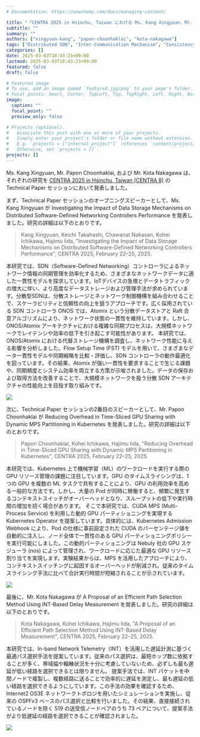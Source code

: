 ```yaml
---
# Documentation: https://wowchemy.com/docs/managing-content/

title: "「CENTRA 2025 in Hsinchu, Taiwan における Ms. Kang Xingyuan、Mr. Papon Choonhaklai、および Mr. Kota Nakagawa の研究発表」"
subtitle: ""
summary: ""
authors: ["xingyuan-kang", "papon-choonhaklai", "kota-nakagawa"]
tags: ["Distributed SDN", "Inter-Communication Mechanism", "Consistency Model", "Disributed Datastore", "Information Synchronization","In-band Network Telemetry","SRv6","GPU sharing"]
categories: []
date: 2025-03-03T18:43:23+09:00
lastmod: 2025-03-03T18:43:23+09:00
featured: false
draft: false

# Featured image
# To use, add an image named `featured.jpg/png` to your page's folder.
# Focal points: Smart, Center, TopLeft, Top, TopRight, Left, Right, BottomLeft, Bottom, BottomRight.
image:
  caption: ""
  focal_point: ""
  preview_only: false

# Projects (optional).
#   Associate this post with one or more of your projects.
#   Simply enter your project's folder or file name without extension.
#   E.g. `projects = ["internal-project"]` references `content/project/deep-learning/index.md`.
#   Otherwise, set `projects = []`.
projects: []
---
```


Ms. Kang Xingyuan, Mr. Papon Choonhaklai, および Mr. Kota Nakagawa は、それぞれの研究を [CENTRA 2025 in Hsinchu, Taiwan (CENTRA 8)](https://www.globalcentra.org/centra8/) の Technical Paper セッションにおいて発表しました。

まず、Technical Paper セッションのオープニングスピーカーとして、Ms. Kang Xingyuan が Investigating the Impact of Data Storage Mechanisms on Distributed Software-Defined Networking Controllers Performance を発表しました。研究の詳細は以下のとおりです。

> Kang Xingyuan, Keichi Takahashi, Chawanat Nakasan, Kohei Ichikawa, Hajimu Iida, "Investigating the Impact of Data Storage Mechanisms on Distributed Software-Defined Networking Controllers Performance", CENTRA 2025, February 22–25, 2025.

本研究では、SDN（Software-Defined Networking）コントローラによるネットワーク情報の同期管理を効率化するため、さまざまなネットワークデータに適した一貫性モデルを探求しています。IoTデバイスの急増とデータトラフィックの増大に伴い、より高度なデータストレージおよび管理手法が求められています。分散型SDNは、分散ストレージとネットワーク制御機構を組み合わせることで、スケーラビリティと信頼性の向上を狙うアプローチです。広く採用されている SDN コントローラ ONOS では、Atomix という分散データストアと Raft 合意アルゴリズムにより、ネットワーク状態の一貫性を維持しています。しかし、ONOS/Atomix アーキテクチャにおける複雑な同期プロセスは、大規模ネットワークでレイテンシや効率の低下を引き起こす可能性があります。
本研究では、ONOS/Atomix における代替ストレージ機構を調査し、ネットワーク性能に与える影響を分析しました。Flow Setup Time (FST) モデルを用いて、さまざまなデータ一貫性モデルや同期戦略を比較・評価し、SDN コントローラの動作最適化を図っています。その結果、Atomix が強い一貫性を要求することで生じる課題や、同期頻度とシステム効率を両立する方策が示唆されました。データの保存および取得方法を改善することで、大規模ネットワークを扱う分散 SDN アーキテクチャの性能向上を目指す取り組みです。

![](mya.jpg)

<!-- Papon san's session -->
次に、Technical Paper セッションの2番目のスピーカーとして、Mr. Papon Choonhaklai が Reducing Overhead in Time-Sliced GPU Sharing with Dynamic MPS Partitioning in Kubernetes を発表しました。研究の詳細は以下のとおりです。

> Papon Choonhaklai, Kohei Ichikawa, Hajimu Iida, "Reducing Overhead in Time-Sliced GPU Sharing with Dynamic MPS Partitioning in Kubernetes", CENTRA 2025, February 22–25, 2025.

本研究では、Kubernetes 上で機械学習（ML）のワークロードを実行する際の GPU リソース管理の課題に注目しています。GPU のタイムスライシングは、1 つの GPU を複数の ML タスクで共有することにより、GPU の利用効率を高める一般的な方法です。しかし、大量の Pod が同時に稼働すると、頻繁に発生するコンテキストスイッチがオーバーヘッドとなり、スループットの低下や実行時間の増加を招く場合があります。
そこで本研究では、CUDA MPS (Multi-Process Service) を利用した動的 GPU パーティショニングを実現する Kubernetes Operator を提案しています。具体的には、Kubernetes Admission Webhook により、Pod の仕様に事前設定された CUDA のパーセンテージ値を自動的に注入し、ノード全体で一貫性のある GPU パーティショニングポリシーを実行可能にしました。この動的パーティショニングは Nebuly 社の GPU スケジューラ (nos) によって管理され、ワークロードに応じた最適な GPU リソース割り当てを実現します。実験結果からは、MPS を活用したアプローチにより、コンテキストスイッチングに起因するオーバーヘッドが削減され、従来のタイムスライシング手法に比べて合計実行時間が短縮されることが示されています。

![](papon.jpg)

<!-- Kota san's session -->
最後に、Mr. Kota Nakagawa が A Proposal of an Efficient Path Selection Method Using INT-Based Delay Measurement を発表しました。研究の詳細は以下のとおりです。

> Kota Nakagawa, Kohei Ichikawa, Hajimu Iida, "A Proposal of an Efficient Path Selection Method Using INT-Based Delay Measurement", CENTRA 2025, February 22–25, 2025.

本研究では、In-band Network Telemetry（INT）を活用した遅延計測に基づく最適パス選択手法を提案しています。従来のパス選択は、最短ホップ数に依拠することが多く、帯域幅や輻輳状況を十分に考慮していないため、必ずしも最も遅延が低い経路を選択できるとは限りません。
提案手法では、INT パケットを中間ノードで複製し、複数経路に送ることで効率的に遅延を測定し、最も遅延の低い経路を選択できるようにしています。この手法の効果を確認するため、Internet2 OS3E ネットワークトポロジを用いたシミュレーションを実施し、従来の OSPFv3 ベースのパス選択と比較を行いました。その結果、直接接続されているノードを除く 519 の送受信ノードペアのうち 73 ペアについて、提案手法がより低遅延の経路を選択できることが確認されました。

![](kota.jpg)